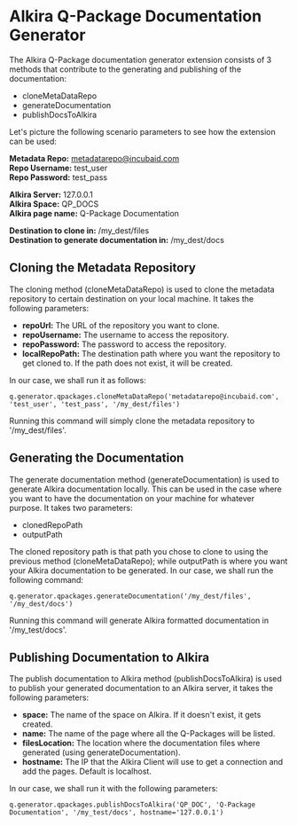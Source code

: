 Alkira Q-Package Documentation Generator
========================================

The Alkira Q-Package documentation generator extension consists of 3 methods that contribute to the generating and publishing of the documentation:

* cloneMetaDataRepo
* generateDocumentation
* publishDocsToAlkira

Let's picture the following scenario parameters to see how the extension can be used:

__Metadata Repo:__ metadatarepo@incubaid.com  
__Repo Username:__ test\_user  
__Repo Password:__ test\_pass  

__Alkira Server:__ 127.0.0.1  
__Alkira Space:__ QP\_DOCS  
__Alkira page name:__ Q-Package Documentation  

__Destination to clone in:__ /my\_dest/files  
__Destination to generate documentation in:__ /my\_dest/docs  

Cloning the Metadata Repository
-------------------------------

The cloning method (cloneMetaDataRepo) is used to clone the metadata repository to certain destination on your local machine. It takes the following parameters:

* __repoUrl:__ The URL of the repository you want to clone.
* __repoUsername:__ The username to access the repository.
* __repoPassword:__ The password to access the repository.
* __localRepoPath:__ The destination path where you want the repository to get cloned to. If the path does not exist, it will be created.

In our case, we shall run it as follows:

    q.generator.qpackages.cloneMetaDataRepo('metadatarepo@incubaid.com', 'test_user', 'test_pass', '/my_dest/files')

Running this command will simply clone the metadata repository to '/my\_dest/files'.

Generating the Documentation
----------------------------

The generate documentation method (generateDocumentation) is used to generate Alkira documentation locally. This can be used in the case where you want to have the documentation on your machine for whatever purpose. It takes two parameters:

* clonedRepoPath
* outputPath

The cloned repository path is that path you chose to clone to using the previous method (cloneMetaDataRepo); while outputPath is where you want your Alkira documentation to be generated. In our case, we shall run the following command:

    q.generator.qpackages.generateDocumentation('/my_dest/files', '/my_dest/docs')

Running this command will generate Alkira formatted documentation in '/my\_test/docs'.

Publishing Documentation to Alkira
----------------------------------

The publish documentation to Alkira method (publishDocsToAlkira) is used to publish your generated documentation to an Alkira server, it takes the following parameters:

* __space:__ The name of the space on Alkira. If it doesn't exist, it gets created.
* __name:__ The name of the page where all the Q-Packages will be listed.
* __filesLocation:__ The location where the documentation files where generated (using generateDocumentation).
* __hostname:__ The IP that the Alkira Client will use to get a connection and add the pages. Default is localhost.

In our case, we shall run it with the following parameters:

    q.generator.qpackages.publishDocsToAlkira('QP_DOC', 'Q-Package Documentation', '/my_test/docs', hostname='127.0.0.1')


